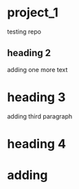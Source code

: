 # project_1
testing repo

## heading 2
adding one more text

# heading 3
adding third paragraph

# heading 4
# adding